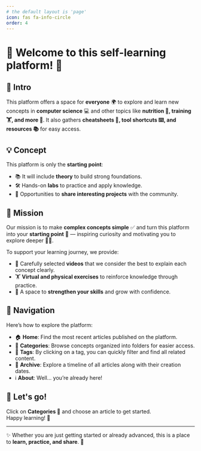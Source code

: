```yaml
---
# the default layout is 'page'
icon: fas fa-info-circle
order: 4
---
```


# 👋 Welcome to this self-learning platform! 🚀  

## 📖 Intro
This platform offers a space for **everyone** 🌍 to explore and learn new concepts in **computer science** 💻 and other topics like **nutrition 🥗, training 🏋️, and more 📌**. It also gathers **cheatsheets 📄, tool shortcuts ⌨️, and resources 📚** for easy access.


## 💡 Concept
This platform is only the **starting point**:  
- 📚 It will include **theory** to build strong foundations.  
- 🛠 Hands-on **labs** to practice and apply knowledge.  
- 🤝 Opportunities to **share interesting projects** with the community.  

## 🎯 Mission
Our mission is to make **complex concepts simple** ✅ and turn this platform into your **starting point** 🚀 — inspiring curiosity and motivating you to explore deeper 📖✨.  

To support your learning journey, we provide:  
- 🎥 Carefully selected **videos** that we consider the best to explain each concept clearly.  
- 🏋️ **Virtual and physical exercises** to reinforce knowledge through practice.  
- 🚀 A space to **strengthen your skills** and grow with confidence.

## 🧭 Navigation
Here’s how to explore the platform:  

- 🏠 **Home**: Find the most recent articles published on the platform.  
- 📂 **Categories**: Browse concepts organized into folders for easier access.  
- 🔖 **Tags**: By clicking on a tag, you can quickly filter and find all related content.  
- 📅 **Archive**: Explore a timeline of all articles along with their creation dates.  
- ℹ️ **About**: Well… you’re already here!  


## 🚀 **Let's go!**  
Click on **Categories 📂** and choose an article to get started.  
Happy learning! 🎯

---

✨ Whether you are just getting started or already advanced, this is a place to **learn, practice, and share**. 🌟
